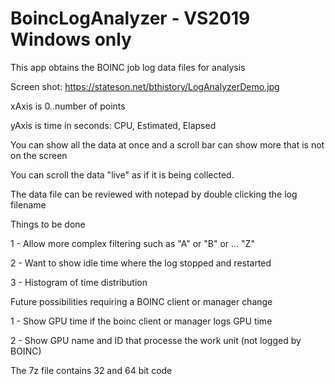 # BoincLogAnalyzer - VS2019 Windows only
This app obtains the BOINC job log data files for analysis

Screen shot: https://stateson.net/bthistory/LogAnalyzerDemo.jpg

xAxis is 0..number of points

yAxis is time in seconds: CPU, Estimated, Elapsed

You can show all the data at once and a scroll bar can show more that is not on the screen

You can scroll the data "live" as if it is being collected.

The data file can be reviewed with notepad by double clicking the log filename

Things to be done

1 - Allow more complex filtering such as "A" or "B" or ... "Z"

2 - Want to show idle time where the log stopped and restarted

3 - Histogram of time distribution

Future possibilities requiring a BOINC client or manager change

1 - Show GPU time if the boinc client or manager logs GPU time

2 - Show GPU name and ID that processe the work unit (not logged by BOINC)

The 7z file contains 32 and 64 bit code
